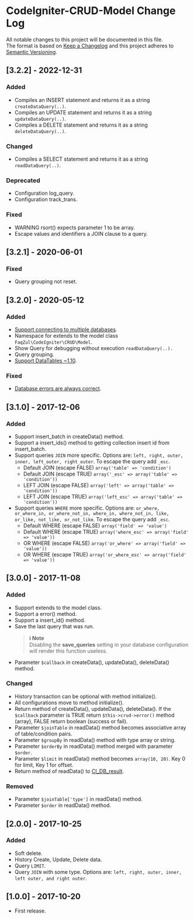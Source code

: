 # CodeIgniter-CRUD-Model Change Log
All notable changes to this project will be documented in this file.<br>
The format is based on [Keep a Changelog](http://keepachangelog.com/) and this project adheres to [Semantic Versioning](http://semver.org/).

## [3.2.2] - 2022-12-31
### Added
- Compiles an INSERT statement and returns it as a string `createDataQuery(..)`.
- Compiles an UPDATE statement and returns it as a string `updateDataQuery(..)`.
- Compiles a DELETE statement and returns it as a string `deleteDataQuery(..)`.
### Changed
- Compiles a SELECT statement and returns it as a string `readDataQuery(..)`.
### Deprecated
- Configuration log_query.
- Configuration track_trans.
### Fixed
- WARNING rsort() expects parameter 1 to be array.
- Escape values and identifiers a JOIN clause to a query.

## [3.2.1] - 2020-06-01
### Fixed
- Query grouping not reset.

## [3.2.0] - 2020-05-12
### Added
- [Support connecting to multiple databases](https://github.com/FaqZul/CodeIgniter-CRUD-Model/commit/eef50b11d83a75dfe8d5d200c5352ee1d953f30b).
- Namespace for extends to the model class `FaqZul\CodeIgniter\CRUD\Model`.
- Show Query for debugging without execution `readDataQuery(..).`
- Query grouping.
- [Support DataTables ~1.10](https://github.com/FaqZul/CodeIgniter-CRUD-Model/blob/3.2.0/DataTables.md).
### Fixed
- [Database errors are always correct](https://github.com/FaqZul/CodeIgniter-CRUD-Model/commit/0a76bf0374f6732fd05f3afdeb2f25d7b5ccc93e).

## [3.1.0] - 2017-12-06
### Added
- Support insert_batch in createData() method.
- Support a insert_ids() method to getting collection insert id from insert_batch.
- Support queries `JOIN` more specific. Options are: `left, right, outer, inner, left_outer, right_outer`. To escape the query add `_esc`.
	- Default JOIN (escape FALSE) `array('table' => 'condition')`
	- Default JOIN (escape TRUE) `array('_esc' => array('table' => 'condition'))`
	- LEFT JOIN (escape FALSE) `array('left' => array('table' => 'condition'))`
	- LEFT JOIN (escape TRUE) `array('left_esc' => array('table' => 'condition'))`
- Support queries `WHERE` more specific. Options are: `or_where, or_where_in, or_where_not_in, where_in, where_not_in, like, or_like, not_like, or_not_like`. To escape the query add `_esc`.
	- Default WHERE (escape FALSE) `array('field' => 'value')`
	- Default WHERE (escape TRUE) `array('where_esc' => array('field' => 'value'))`
	- OR WHERE (escape FALSE) `array('or_where' => array('field' => 'value'))`
	- OR WHERE (escape TRUE) `array('or_where_esc' => array('field' => 'value'))`

## [3.0.0] - 2017-11-08
### Added
- Support extends to the model class.
- Support a error() method.
- Support a insert_id() method.
- Save the last query that was run.
	> **:information_source: Note**<br />
	> Disabling the **save_queries** setting in your database configuration will render this function useless.
- Parameter `$callback` in createData(), updateData(), deleteData() method.
### Changed
- History transaction can be optional with method initialize().
- All configurations move to method initialize().
- Return method of createData(), updateData(), deleteData(). If the `$callback` parameter is TRUE return `$this->crud->error()` method (array), FALSE return boolean (success or fail).
- Parameter `$joinTable` in readData() method becomes associative array of table/condition pairs.
- Parameter `$groupBy` in readData() method with type array or string.
- Parameter `$orderBy` in readData() method merged with parameter `$order`.
- Parameter `$limit` in readData() method becomes `array(10, 20)`. Key 0 for limit, Key 1 for offset.
- Return method of readData() to [CI_DB_result](https://www.codeigniter.com/user_guide/database/results.html).
### Removed
- Parameter `$joinTable['type']` in readData() method.
- Parameter `$order` in readData() method.

## [2.0.0] - 2017-10-25
### Added
- Soft delete.
- History Create, Update, Delete data.
- Query `LIMIT`.
- Query `JOIN` with some type. Options are: `left, right, outer, inner, left outer, and right outer`.

## [1.0.0] - 2017-10-20
* First release.